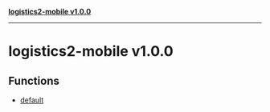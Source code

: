 [**logistics2-mobile v1.0.0**](README.md)

***

# logistics2-mobile v1.0.0

## Functions

- [default](functions/default.md)
